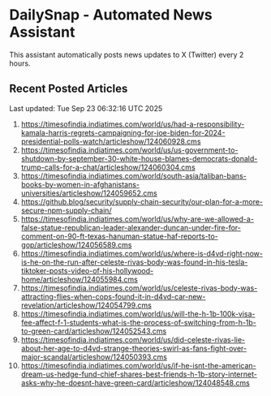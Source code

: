 # DailySnap - Automated News Assistant

This assistant automatically posts news updates to X (Twitter) every 2 hours.

## Recent Posted Articles

Last updated: Tue Sep 23 06:32:16 UTC 2025

1. https://timesofindia.indiatimes.com/world/us/had-a-responsibility-kamala-harris-regrets-campaigning-for-joe-biden-for-2024-presidential-polls-watch/articleshow/124060928.cms
2. https://timesofindia.indiatimes.com/world/us/us-government-to-shutdown-by-september-30-white-house-blames-democrats-donald-trump-calls-for-a-chat/articleshow/124060304.cms
3. https://timesofindia.indiatimes.com/world/south-asia/taliban-bans-books-by-women-in-afghanistans-universities/articleshow/124059652.cms
4. https://github.blog/security/supply-chain-security/our-plan-for-a-more-secure-npm-supply-chain/
5. https://timesofindia.indiatimes.com/world/us/why-are-we-allowed-a-false-statue-republican-leader-alexander-duncan-under-fire-for-comment-on-90-ft-texas-hanuman-statue-haf-reports-to-gop/articleshow/124056589.cms
6. https://timesofindia.indiatimes.com/world/us/where-is-d4vd-right-now-is-he-on-the-run-after-celeste-rivas-body-was-found-in-his-tesla-tiktoker-posts-video-of-his-hollywood-home/articleshow/124055984.cms
7. https://timesofindia.indiatimes.com/world/us/celeste-rivas-body-was-attracting-flies-when-cops-found-it-in-d4vd-car-new-revelation/articleshow/124054799.cms
8. https://timesofindia.indiatimes.com/world/us/will-the-h-1b-100k-visa-fee-affect-f-1-students-what-is-the-process-of-switching-from-h-1b-to-green-card/articleshow/124052543.cms
9. https://timesofindia.indiatimes.com/world/us/did-celeste-rivas-lie-about-her-age-to-d4vd-strange-theories-swirl-as-fans-fight-over-major-scandal/articleshow/124050393.cms
10. https://timesofindia.indiatimes.com/world/us/if-he-isnt-the-american-dream-us-hedge-fund-chief-shares-best-friends-h-1b-story-internet-asks-why-he-doesnt-have-green-card/articleshow/124048548.cms

